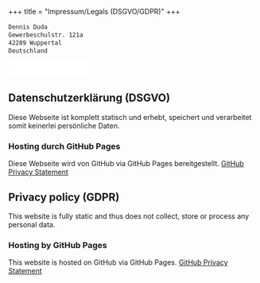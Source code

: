 +++
title = "Impressum/Legals (DSGVO/GDPR)"
+++

```
Dennis Duda
Gewerbeschulstr. 121a
42289 Wuppertal
Deutschland
```

![mail](mail.png)

## Datenschutzerklärung (DSGVO)

Diese Webseite ist komplett statisch und erhebt, speichert und verarbeitet
somit keinerlei persönliche Daten.

### Hosting durch GitHub Pages

Diese Webseite wird von GitHub via GitHub Pages bereitgestellt.
[GitHub Privacy Statement](https://help.github.com/en/articles/github-privacy-statement)

## Privacy policy (GDPR)

This website is fully static and thus does not collect, store or process any personal data.

### Hosting by GitHub Pages

This website is hosted on GitHub via GitHub Pages.
[GitHub Privacy Statement](https://help.github.com/en/articles/github-privacy-statement)
